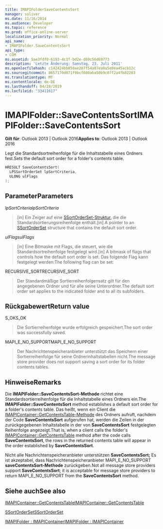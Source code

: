 ```yaml
---
title: IMAPIFolderSaveContentsSort
manager: soliver
ms.date: 11/16/2014
ms.audience: Developer
ms.topic: reference
ms.prod: office-online-server
localization_priority: Normal
api_name:
- IMAPIFolder.SaveContentsSort
api_type:
- COM
ms.assetid: 5ae3fdf0-6193-4c1f-bd2e-d69c56d69773
description: 'Letzte Änderung: Samstag, 23. Juli 2011'
ms.openlocfilehash: c142424bb050ae287f54a87ea8a5e0ea45acb12c
ms.sourcegitcommit: 8657170d071f9bcf680aba50b9c07f2a4fb82283
ms.translationtype: MT
ms.contentlocale: de-DE
ms.lasthandoff: 04/28/2019
ms.locfileid: "33411617"
---
```

# <a name="imapifoldersavecontentssort"></a><span data-ttu-id="1fac6-103">IMAPIFolder::SaveContentsSort</span><span class="sxs-lookup"><span data-stu-id="1fac6-103">IMAPIFolder::SaveContentsSort</span></span>

  
  
<span data-ttu-id="1fac6-104">**Gilt für**: Outlook 2013 | Outlook 2016</span><span class="sxs-lookup"><span data-stu-id="1fac6-104">**Applies to**: Outlook 2013 | Outlook 2016</span></span> 
  
<span data-ttu-id="1fac6-105">Legt die Standardsortreihenfolge für die Inhaltstabelle eines Ordners fest.</span><span class="sxs-lookup"><span data-stu-id="1fac6-105">Sets the default sort order for a folder's contents table.</span></span>
  
```cpp
HRESULT SaveContentsSort(
  LPSSortOrderSet lpSortCriteria,
  ULONG ulFlags
);
```

## <a name="parameters"></a><span data-ttu-id="1fac6-106">Parameter</span><span class="sxs-lookup"><span data-stu-id="1fac6-106">Parameters</span></span>

 <span data-ttu-id="1fac6-107">_lpSortCriteria_</span><span class="sxs-lookup"><span data-stu-id="1fac6-107">_lpSortCriteria_</span></span>
  
> <span data-ttu-id="1fac6-108">[in] Ein Zeiger auf eine [SSortOrderSet-Struktur,](ssortorderset.md) die die Standardsortierungsreihenfolge enthält.</span><span class="sxs-lookup"><span data-stu-id="1fac6-108">[in] A pointer to an [SSortOrderSet](ssortorderset.md) structure that contains the default sort order.</span></span> 
    
 <span data-ttu-id="1fac6-109">_ulFlags_</span><span class="sxs-lookup"><span data-stu-id="1fac6-109">_ulFlags_</span></span>
  
> <span data-ttu-id="1fac6-110">[in] Eine Bitmaske mit Flags, die steuert, wie die Standardsortreihenfolge festgelegt wird.</span><span class="sxs-lookup"><span data-stu-id="1fac6-110">[in] A bitmask of flags that controls how the default sort order is set.</span></span> <span data-ttu-id="1fac6-111">Das folgende Flag kann festgelegt werden:</span><span class="sxs-lookup"><span data-stu-id="1fac6-111">The following flag can be set:</span></span>
    
<span data-ttu-id="1fac6-112">RECURSIVE_SORT</span><span class="sxs-lookup"><span data-stu-id="1fac6-112">RECURSIVE_SORT</span></span> 
  
> <span data-ttu-id="1fac6-113">Der Standardmäßige Sortierreihenfolgensatz gilt für den angegebenen Ordner und für alle seine Unterordner.</span><span class="sxs-lookup"><span data-stu-id="1fac6-113">The default sort order set applies to the indicated folder and to all its subfolders.</span></span>
    
## <a name="return-value"></a><span data-ttu-id="1fac6-114">Rückgabewert</span><span class="sxs-lookup"><span data-stu-id="1fac6-114">Return value</span></span>

<span data-ttu-id="1fac6-115">S_OK</span><span class="sxs-lookup"><span data-stu-id="1fac6-115">S_OK</span></span> 
  
> <span data-ttu-id="1fac6-116">Die Sortierreihenfolge wurde erfolgreich gespeichert.</span><span class="sxs-lookup"><span data-stu-id="1fac6-116">The sort order was successfully saved.</span></span>
    
<span data-ttu-id="1fac6-117">MAPI_E_NO_SUPPORT</span><span class="sxs-lookup"><span data-stu-id="1fac6-117">MAPI_E_NO_SUPPORT</span></span> 
  
> <span data-ttu-id="1fac6-118">Der Nachrichtenspeicheranbieter unterstützt das Speichern einer Sortierreihenfolge für seine Ordnerinhaltstabellen nicht.</span><span class="sxs-lookup"><span data-stu-id="1fac6-118">The message store provider does not support saving a sort order for its folder contents tables.</span></span>
    
## <a name="remarks"></a><span data-ttu-id="1fac6-119">Hinweise</span><span class="sxs-lookup"><span data-stu-id="1fac6-119">Remarks</span></span>

<span data-ttu-id="1fac6-120">Die **IMAPIFolder::SaveContentsSort-Methode** richtet eine Standardsortierreihenfolge für die Inhaltstabelle eines Ordners ein.</span><span class="sxs-lookup"><span data-stu-id="1fac6-120">The **IMAPIFolder::SaveContentsSort** method establishes a default sort order for a folder's contents table.</span></span> <span data-ttu-id="1fac6-121">Das heißt, wenn ein Client die [IMAPIContainer::GetContentsTable-Methode](imapicontainer-getcontentstable.md) des Ordners aufruft, nachdem der Code **SaveContentsSort** aufgerufen hat, werden die Zeilen in der zurückgegebenen Inhaltstabelle in der von **SaveContentsSort** festgelegten Reihenfolge angezeigt.</span><span class="sxs-lookup"><span data-stu-id="1fac6-121">That is, when a client calls the folder's [IMAPIContainer::GetContentsTable](imapicontainer-getcontentstable.md) method after the code calls **SaveContentsSort**, the rows in the returned contents table will appear in the order established by **SaveContentsSort**.</span></span>
  
<span data-ttu-id="1fac6-122">Nicht alle Nachrichtenspeicheranbieter unterstützen **SaveContentsSort;** Es ist akzeptabel, dass Nachrichtenspeicheranbieter MAPI_E_NO_SUPPORT **saveContentsSort-Methode** zurückgeben.</span><span class="sxs-lookup"><span data-stu-id="1fac6-122">Not all message store providers support **SaveContentsSort**; it is acceptable for message store providers to return MAPI_E_NO_SUPPORT from the **SaveContentsSort** method.</span></span> 
  
## <a name="see-also"></a><span data-ttu-id="1fac6-123">Siehe auch</span><span class="sxs-lookup"><span data-stu-id="1fac6-123">See also</span></span>



[<span data-ttu-id="1fac6-124">IMAPIContainer::GetContentsTable</span><span class="sxs-lookup"><span data-stu-id="1fac6-124">IMAPIContainer::GetContentsTable</span></span>](imapicontainer-getcontentstable.md)
  
[<span data-ttu-id="1fac6-125">SSortOrderSet</span><span class="sxs-lookup"><span data-stu-id="1fac6-125">SSortOrderSet</span></span>](ssortorderset.md)
  
[<span data-ttu-id="1fac6-126">IMAPIFolder : IMAPIContainer</span><span class="sxs-lookup"><span data-stu-id="1fac6-126">IMAPIFolder : IMAPIContainer</span></span>](imapifolderimapicontainer.md)


